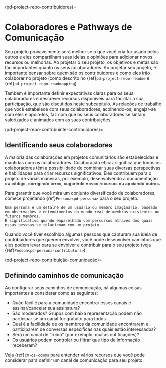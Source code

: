 (pd-project-repo-contribuidores)=
# Colaboradores e Pathways de Comunicação

Seu projeto provavelmente será melhor se o que você cria for usado pelos outros e eles compartilham suas ideias e opiniões para adicionar novos recursos ou melhorias. Ao projetar o seu projeto, os objetivos e metas são tão importantes quanto os seus colaboradores. Ao projetar seu projeto, é importante pensar sobre quem são os contribuidores e como eles irão colaborar no projeto (como descrito no {ref}`pd-project-repo-readme` e {ref}`pd-project-repo-roadmapping`).

Também é importante definir expectativas claras para os seus colaboradores e descrever recursos disponíveis para facilitar a sua participação, que são discutidos neste subcapítulo. As relações de trabalho que você estabelece com seus colaboradores, acolhendo-os, engajar-se com eles e apoiá-los, faz com que os seus colaboradores se sintam valorizados e animados com as suas contribuições.

(pd-project-repo-contribuinte-contribuidores)=
## Identificando seus colaboradores

A maioria das colaborações em projetos comunitários são estabelecidas e mantidas com os colaboradores. Colaboração eficaz significa que todos os colaboradores têm a possibilidade de combinar suas diversas perspectivas e habilidades para criar recursos significativos. Eles contribuem para o projeto de várias maneiras, por exemplo, desenvolvendo a documentação ou código, corrigindo erros, sugerindo novos recursos ou apoiando outros.

Para garantir que você mira um conjunto diversificado de colaboradores, comece projetando {ref}`Persona<pd-persona>` para o seu projeto.

```{note}
Uma persona é um detalhe de um usuário ou membro imaginário, baseado em observações e entendimentos do mundo real de membros existentes ou futuros membros.
É significativo quando emparelhado com percursos através dos quais essas pessoas se relacionam com um projeto.
```

Quando você tiver escolhido algumas pessoas que capturam sua ideia de contribuidores que querem envolver, você pode desenvolver caminhos que eles podem levar para se envolver e contribuir para o seu projeto (veja {ref}`Pessoa<pd-persona-contributors>`).

(pd-project-repo-contribuição-comunicação)=
## Definindo caminhos de comunicação

Ao configurar seus caminhos de comunicação, há algumas coisas importantes a considerar como as seguintes:
- Quão fácil é para a comunidade encontrar esses canais e assinar/cancelar sua assinatura?
- São moderados? Grupos com baixa representação podem não participar se um canal for gratuito para todos.
- Qual é a facilidade de os membros da comunidade encontrarem e participarem de conversas específicas nas quais estão interessados?
- Será um canal de “ruído” (por exemplo, muitas notificações)?
- Os usuários podem controlar ou filtrar que tipo de informação receberam?

Veja {ref}`cm-os-comms` para entender vários recursos que você pode considerar para definir um canal de comunicação para seu projeto.
